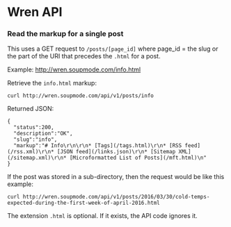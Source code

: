 # Wren API


### Read the markup for a single post

This uses a GET request to `/posts/[page_id]` where page_id = the slug or the part of the URI that precedes the `.html` for a post.

Example: http://wren.soupmode.com/info.html

Retrieve the `info.html` markup:
    
    curl http://wren.soupmode.com/api/v1/posts/info

Returned JSON:

    {
      "status":200,
      "description":"OK",
      "slug":"info",
      "markup":"# Info\r\n\r\n* [Tags](/tags.html)\r\n* [RSS feed](/rss.xml)\r\n* [JSON feed](/links.json)\r\n* [Sitemap XML](/sitemap.xml)\r\n* [Microformatted List of Posts](/mft.html)\n"
    }

If the post was stored in a sub-directory, then the request would be like this example:

    curl http://wren.soupmode.com/api/v1/posts/2016/03/30/cold-temps-expected-during-the-first-week-of-april-2016.html

The extension `.html` is optional. If it exists, the API code ignores it.

